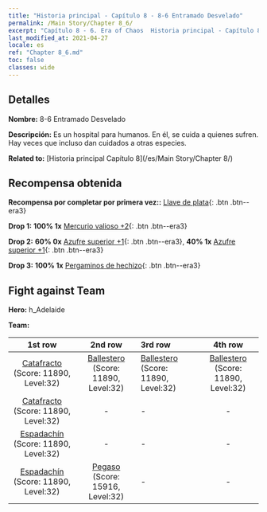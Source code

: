 ```yaml
---
title: "Historia principal - Capítulo 8 - 8-6 Entramado Desvelado"
permalink: /Main Story/Chapter 8_6/
excerpt: "Capítulo 8 - 6. Era of Chaos  Historia principal - Capítulo 8_6. 8-6 Entramado Desvelado"
last_modified_at: 2021-04-27
locale: es
ref: "Chapter 8_6.md"
toc: false
classes: wide
---
```


## Detalles

 **Nombre:** 8-6 Entramado Desvelado

 **Descripción:** Es un hospital para humanos. En él, se cuida a quienes sufren. Hay veces que incluso dan cuidados a otras especies.

 **Related to:** [Historia principal Capítulo 8](/es/Main Story/Chapter 8/)

## Recompensa obtenida

 **Recompensa por completar por primera vez::** [Llave de plata](/ItemsES/con_693/){: .btn .btn--era3}

 **Drop 1:** **100% 1x** [Mercurio valioso +2](/ItemsES/mat_28/){: .btn .btn--era3}

 **Drop 2:** **60% 0x** [Azufre superior +1](/ItemsES/mat_22/){: .btn .btn--era3}, **40% 1x** [Azufre superior +1](/ItemsES/mat_22/){: .btn .btn--era3}

 **Drop 3:** **100% 1x** [Pergaminos de hechizo](/ItemsES/con_694/){: .btn .btn--era3}


## Fight against Team
 **Hero:** h_Adelaide

 **Team:**


  | 1st row | 2nd row | 3rd row | 4th row |
  |:----:|:----:|:----|:----:|
  | [Catafracto](/es/units/Cavalier/) (Score: 11890, Level:32)  | [Ballestero](/es/units/Marksman/) (Score: 11890, Level:32)  | [Ballestero](/es/units/Marksman/) (Score: 11890, Level:32)  | [Ballestero](/es/units/Marksman/) (Score: 11890, Level:32)  |
  | [Catafracto](/es/units/Cavalier/) (Score: 11890, Level:32)  | - | - | - |
  | [Espadachín](/es/units/Swordsman/) (Score: 11890, Level:32)  | - | - | - |
  | [Espadachín](/es/units/Swordsman/) (Score: 11890, Level:32)  | [Pegaso](/es/units/Pegasus/) (Score: 15916, Level:32)  | - | - |


